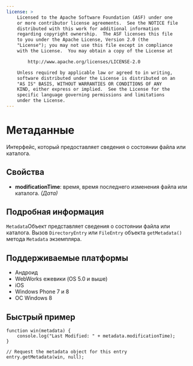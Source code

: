 ```yaml
---
license: >
    Licensed to the Apache Software Foundation (ASF) under one
    or more contributor license agreements.  See the NOTICE file
    distributed with this work for additional information
    regarding copyright ownership.  The ASF licenses this file
    to you under the Apache License, Version 2.0 (the
    "License"); you may not use this file except in compliance
    with the License.  You may obtain a copy of the License at

        http://www.apache.org/licenses/LICENSE-2.0

    Unless required by applicable law or agreed to in writing,
    software distributed under the License is distributed on an
    "AS IS" BASIS, WITHOUT WARRANTIES OR CONDITIONS OF ANY
    KIND, either express or implied.  See the License for the
    specific language governing permissions and limitations
    under the License.
---
```


# Метаданные

Интерфейс, который предоставляет сведения о состоянии файла или каталога.

## Свойства

*   **modificationTime**: время, время последнего изменения файла или каталога. *(Дата)*

## Подробная информация

`Metadata`Объект представляет сведения о состоянии файла или каталога. Вызов `DirectoryEntry` или `FileEntry` объекта `getMetadata()` метода `Metadata` экземпляра.

## Поддерживаемые платформы

*   Андроид
*   WebWorks ежевики (OS 5.0 и выше)
*   iOS
*   Windows Phone 7 и 8
*   ОС Windows 8

## Быстрый пример

    function win(metadata) {
        console.log("Last Modified: " + metadata.modificationTime);
    }
    
    // Request the metadata object for this entry
    entry.getMetadata(win, null);